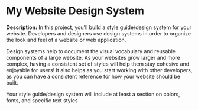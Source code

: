 # My Website Design System

**Description:**
In this project, you’ll build a style guide/design system for your website. 
Developers and designers use design systems in order to organize the look and feel of a website 
or web application. 

Design systems help to document the visual vocabulary and reusable components 
of a large website. As your websites grow larger and more complex, having a consistent set of styles 
will help them stay cohesive and enjoyable for users! It also helps as you start working with other
developers, as you can have a consistent reference for how your website should be built.

Your style guide/design system will include at least a section on colors, fonts, and specific text styles